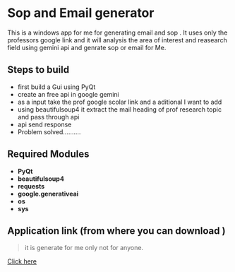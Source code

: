 # Sop and Email generator 
This is a windows app for me for generating email and sop . It uses only the professors google link and it will analysis the area of interest and reasearch field using gemini api and genrate sop or email for Me. 
 ## Steps to build
 * first build a Gui using PyQt
 * create an free api in google gemini
 * as a input take the prof google scolar link and a aditional I want to add
 * using beautifulsoup4 it extract the mail heading of prof research topic and pass through api
 * api send response
 * Problem solved..........
 ## Required Modules
 * **PyQt**
 * **beautifulsoup4**
 * **requests**
 * **google.generativeai**
 * **os**
 * **sys**
 ## Application link (from where you can download )
 > it is generate for me only not for anyone.


[Click here](https://github.com/tuhinbidyanta/sop-email-generator-/tree/main/dist)
